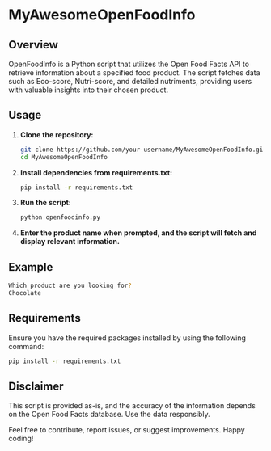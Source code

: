 # MyAwesomeOpenFoodInfo

## Overview
OpenFoodInfo is a Python script that utilizes the Open Food Facts API to retrieve information about a specified food product. The script fetches data such as Eco-score, Nutri-score, and detailed nutriments, providing users with valuable insights into their chosen product.

## Usage
1. **Clone the repository:**
   ```bash
   git clone https://github.com/your-username/MyAwesomeOpenFoodInfo.git
   cd MyAwesomeOpenFoodInfo
   ```

2. **Install dependencies from requirements.txt:**
   ```bash
   pip install -r requirements.txt
   ```

3. **Run the script:**
   ```bash
   python openfoodinfo.py
   ```

4. **Enter the product name when prompted, and the script will fetch and display relevant information.**

## Example
```bash
Which product are you looking for?
Chocolate
```

## Requirements
Ensure you have the required packages installed by using the following command:
```bash
pip install -r requirements.txt
```

## Disclaimer
This script is provided as-is, and the accuracy of the information depends on the Open Food Facts database. Use the data responsibly.

Feel free to contribute, report issues, or suggest improvements. Happy coding!
